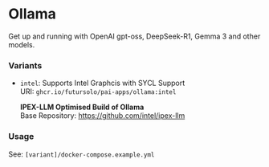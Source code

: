 # Ollama

Get up and running with OpenAI gpt-oss, DeepSeek-R1, Gemma 3 and other models.

### Variants

- `intel`: Supports Intel Graphcis with SYCL Support\
  URI: `ghcr.io/futursolo/pai-apps/ollama:intel`

  **IPEX-LLM Optimised Build of Ollama**\
  Base Repository: https://github.com/intel/ipex-llm

### Usage

See: `[variant]/docker-compose.example.yml`
